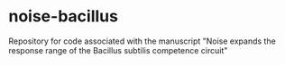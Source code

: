 # noise-bacillus
Repository for code associated with the manuscript "Noise expands the response range of the Bacillus subtilis competence circuit"
